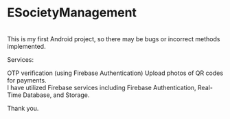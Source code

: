 <b> <h1> ESocietyManagement </h1> </b> <br />
This is my first Android project, so there may be bugs or incorrect methods implemented.

Services:

OTP verification (using Firebase Authentication)
Upload photos of QR codes for payments.<br />
I have utilized Firebase services including Firebase Authentication, Real-Time Database, and Storage.

Thank you.

